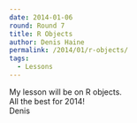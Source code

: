 ```yaml
---
date: 2014-01-06
round: Round 7
title: R Objects
author: Denis Haine
permalink: /2014/01/r-objects/
tags:
  - Lessons
---
```

My lesson will be on R objects.  
All the best for 2014!  
Denis
